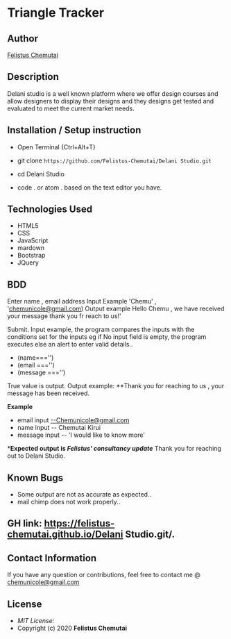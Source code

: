 # Triangle Tracker

## Author

[Felistus Chemutai](https://github.com/Felistus-Chemutai/Triangle-Tracker.git)

## Description
Delani studio is a well known platform where we offer design courses and allow designers to display their designs and they designs get tested and evaluated to meet the current market needs.


## Installation / Setup instruction
* Open Terminal {Ctrl+Alt+T}

* git clone ```https://github.com/Felistus-Chemutai/Delani Studio.git```

* cd Delani Studio

* code . or atom . based on the text editor you have.

## Technologies Used

* HTML5
* CSS
* JavaScript
* mardown
* Bootstrap
* JQuery

## BDD
Enter name , email address
     Input Example 'Chemu' , 'chemunicole@gmail.com)
     Output example Hello  Chemu , we have received your message thank you fr reach to us!'


Submit.
Input example, the program compares the inputs with the conditions set for the inputs eg if No input field is empty, the program executes else an alert to enter valid details..
* (name==='')
* (email ==='')
* (message ==='')

True value is output. Output example: **Thank you for reaching to us , your message has been received.  

**Example**
* email input --Chemunicole@gmail.com
* name input   -- Chemutai Kirui
* message input  -- 'I  would like to know more'


***Expected output is *Felistus' consultancy update*** Thank you for reaching out to Delani Studio. 

## Known Bugs
* Some output are not as accurate as expected..
* mail chimp does not work properly..

## GH link: https://felistus-chemutai.github.io/Delani Studio.git/.

## Contact Information 

If you have any question or contributions, feel free to contact me @ chemunicole@gmail.com

## License
* *MIT License:*
* Copyright (c) 2020 **Felistus Chemutai**
